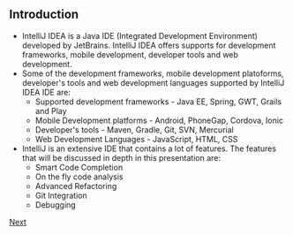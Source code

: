 ## Introduction
* IntelliJ IDEA is a Java IDE (Integrated Development Environment) developed by JetBrains. IntelliJ IDEA offers supports for development frameworks, mobile development, developer tools and web development.
* Some of the development frameworks, mobile development platoforms, developer's tools and web development languages supported by IntelliJ IDEA IDE are:
    * Supported development frameworks - Java EE, Spring, GWT, Grails and Play
    * Mobile Development platforms - Android, PhoneGap, Cordova, Ionic
    * Developer's tools - Maven, Gradle, Git, SVN, Mercurial
    * Web Development Languages - JavaScript, HTML, CSS
* IntelliJ is an extensive IDE that contains a lot of features. The features that will be discussed in depth in this presentation are:
    * Smart Code Completion
    * On the fly code analysis
    * Advanced Refactoring
    * Git Integration
    * Debugging
    
[Next](Slide2_SmartCodeCompletion.md)
